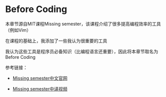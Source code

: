# Before Coding

本章节源自MIT课程Missing  semester，该课程介绍了很多提高编程效率的工具（例如Vim）

在课程的基础上，我添加了一些我认为很重要的工具

我认为这些工具是程序员必备知识（比编程语言还重要），因此将本章节取名为Before Coding

参考链接：

- [Missing semester中文官网](https://missing-semester-cn.github.io/)

- [Missing semester中译视频](https://www.bilibili.com/video/BV1uc411N7eK/?spm_id_from=333.1387.0.0&vd_source=e9b77c1f73556e91110f0eb31bf0c99e)